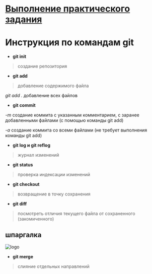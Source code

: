 # [Выполнение практического задания](https://gb.ru/lessons/291039/homework "нажми меня")  

# Инструкция по командам git 

* **git init**

> создание репозитория

* **git add**
 
 > добавление содержимого файла

*git add .* добавление всех файлов

* **git commit**

*-m* создание коммита с указанным комментарием, с заранее добавленными файлами (с помощью команды git add)

*-a* создание коммита со всеми файлами (не требует выполнения команды git add)

* **git log и git reflog**

> журнал изменений

* **git status**

> проверка индексации изменений

* **git checkout**

> возвращение в точку сохранения

* **git diff**

> посмотреть отличия текущего файла от сохраненного (закомиченного) 


## шпаргалка 

![logo](https://s2.studylib.es/store/data/008825178_1-f39e56009941736933e722fe371a5cd3.png)

* **git merge**
> слияние отдельных направлений